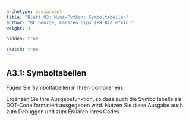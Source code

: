 ```yaml
---
archetype: assignment
title: "Blatt 03: Mini-Python: Symboltabellen"
author: "BC George, Carsten Gips (FH Bielefeld)"
weight: 3

hidden: true

sketch: true
---
```



## A3.1: Symboltabellen

Fügen Sie Symboltabellen in Ihren Compiler ein.

Ergänzen Sie Ihre Ausgabefunktion, so dass auch die Symboltabelle als DOT-Code formatiert ausgegeben wird.
Nutzen Sie diese Ausgabe auch zum Debuggen und zum Erklären Ihres Codes.
